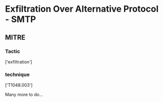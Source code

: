 # Exfiltration Over Alternative Protocol - SMTP

## MITRE

### Tactic
['exfiltration']

### technique
['T1048.003']

Many more to do...
